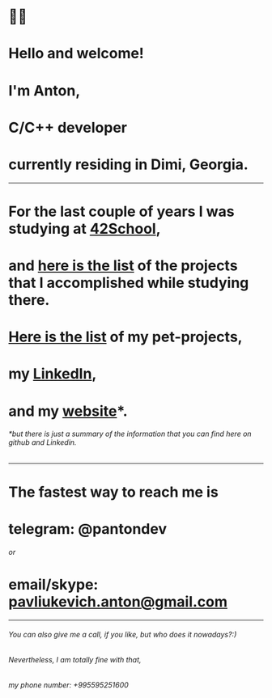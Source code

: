 # 👋🏼 
# Hello and welcome!
# I'm Anton,
# C/C++ developer 
# currently residing in Dimi, Georgia.
***
# For the last couple of years I was studying at [42School](https://42.fr/en/homepage/), 
# and [here is the list](https://github.com/itonyluke/21_42_school_projects) of the projects that I accomplished while studying there.
# [Here is the list]() of my pet-projects,
# my [LinkedIn](https://www.linkedin.com/in/pantondev/),
# and my [website](https://panton.dev/)*.
###### *but there is just a summary of the information that you can find here on github and Linkedin.
***
# The fastest way to reach me is
# telegram: @pantondev
###### or
# email/skype: pavliukevich.anton@gmail.com
***
###### You can also give me a call, if you like, but who does it nowadays?:)
###### Nevertheless, I am totally fine with that,
###### my phone number: +995595251600

